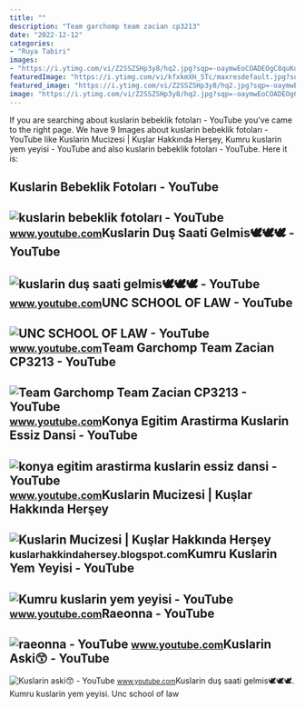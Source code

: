 ```yaml
---
title: ""
description: "Team garchomp team zacian cp3213"
date: "2022-12-12"
categories:
- "Ruya Tabiri"
images:
- "https://i.ytimg.com/vi/Z2SSZSHp3y8/hq2.jpg?sqp=-oaymwEoCOADEOgC8quKqQMcGADwAQH4AYYCgALgA4oCDAgAEAEYfyAzKBMwDw==&amp;rs=AOn4CLB1Xg8ZJPF49EwsYTrNnct3c6z57g"
featuredImage: "https://i.ytimg.com/vi/kfxkmXH_STc/maxresdefault.jpg?sqp=-oaymwEmCIAKENAF8quKqQMa8AEB-AHIAYAC6AKKAgwIABABGGUgWShJMA8=&amp;rs=AOn4CLCKwQ58OuwVmpvG0d9poqB_mykO7g"
featured_image: "https://i.ytimg.com/vi/Z2SSZSHp3y8/hq2.jpg?sqp=-oaymwEoCOADEOgC8quKqQMcGADwAQH4AYYCgALgA4oCDAgAEAEYfyAzKBMwDw==&amp;rs=AOn4CLB1Xg8ZJPF49EwsYTrNnct3c6z57g"
image: "https://i.ytimg.com/vi/Z2SSZSHp3y8/hq2.jpg?sqp=-oaymwEoCOADEOgC8quKqQMcGADwAQH4AYYCgALgA4oCDAgAEAEYfyAzKBMwDw==&amp;rs=AOn4CLB1Xg8ZJPF49EwsYTrNnct3c6z57g"
---
```


If you are searching about kuslarin bebeklik fotoları - YouTube you've came to the right page. We have 9 Images about kuslarin bebeklik fotoları - YouTube like Kuslarin Mucizesi | Kuşlar Hakkında Herşey, Kumru kuslarin yem yeyisi - YouTube and also kuslarin bebeklik fotoları - YouTube. Here it is:

Kuslarin Bebeklik Fotoları - YouTube
------------------------------------

 ![kuslarin bebeklik fotoları - YouTube](https://i.ytimg.com/vi/n2zbh9-OM_g/hq2.jpg?sqp=-oaymwEoCOADEOgC8quKqQMcGADwAQH4Ac4FgAKACooCDAgAEAEYciA_KEMwDw==&rs=AOn4CLBQQ3t_nHq14tHSwuBYSTzf6eDN0w) <small>www.youtube.com</small>Kuslarin Duş Saati Gelmis🕊️🕊️🕊️ - YouTube
-----------------------------------------

 ![kuslarin duş saati gelmis🕊️🕊️🕊️ - YouTube](https://i.ytimg.com/vi/zX2EygeGYz4/maxres2.jpg?sqp=-oaymwEoCIAKENAF8quKqQMcGADwAQH4Ac4FgAKACooCDAgAEAEYZSBdKFUwDw==&rs=AOn4CLC9kPcdHp3GShUZ6NlcIJXTA2bN1g) <small>www.youtube.com</small>UNC SCHOOL OF LAW - YouTube
---------------------------

 ![UNC SCHOOL OF LAW - YouTube](https://i.ytimg.com/vi/MM_AklIAo8U/maxres2.jpg?sqp=-oaymwEoCIAKENAF8quKqQMcGADwAQH4Ac4FgAKACooCDAgAEAEYfyAXKBMwDw==&rs=AOn4CLD2FCnDE5OADHglvFCzS_Ry01Wdbg) <small>www.youtube.com</small>Team Garchomp Team Zacian CP3213 - YouTube
------------------------------------------

 ![Team Garchomp Team Zacian CP3213 - YouTube](https://i.ytimg.com/vi/HYLCwcE-Dgc/maxres2.jpg?sqp=-oaymwEoCIAKENAF8quKqQMcGADwAQH4AYwCgALgA4oCDAgAEAEYRSBHKGUwDw==&rs=AOn4CLC_ulBvmvqa2cf2uT56Qfk3FCYaDA) <small>www.youtube.com</small>Konya Egitim Arastirma Kuslarin Essiz Dansi - YouTube
-----------------------------------------------------

 ![konya egitim arastirma kuslarin essiz dansi - YouTube](https://i.ytimg.com/vi/tPZKAEI8iNg/maxresdefault.jpg?sqp=-oaymwEmCIAKENAF8quKqQMa8AEB-AGWA4AC0AWKAgwIABABGGUgYChaMA8=&rs=AOn4CLDIACAytZtn_3vDkaZMRj8G_40gUQ) <small>www.youtube.com</small>Kuslarin Mucizesi | Kuşlar Hakkında Herşey
------------------------------------------

 ![Kuslarin Mucizesi | Kuşlar Hakkında Herşey](http://lh4.ggpht.com/-ib038ErELUQ/U-4-kTB4xiI/AAAAAAAAAHY/wRpno1ks81Y/s400/images.jpg) <small>kuslarhakkindahersey.blogspot.com</small>Kumru Kuslarin Yem Yeyisi - YouTube
-----------------------------------

 ![Kumru kuslarin yem yeyisi - YouTube](https://i.ytimg.com/vi/kfxkmXH_STc/maxresdefault.jpg?sqp=-oaymwEmCIAKENAF8quKqQMa8AEB-AHIAYAC6AKKAgwIABABGGUgWShJMA8=&rs=AOn4CLCKwQ58OuwVmpvG0d9poqB_mykO7g) <small>www.youtube.com</small>Raeonna - YouTube
-----------------

 ![raeonna - YouTube](https://i.ytimg.com/vi/gdnvmSZH8Z0/maxres2.jpg?sqp=-oaymwEoCIAKENAF8quKqQMcGADwAQH4Ad4EgAK4CIoCDAgAEAEYSCBlKFwwDw==&rs=AOn4CLC3fcndE_t68ZJRv824LZpkzgNv3g) <small>www.youtube.com</small>Kuslarin Aski😙 - YouTube
------------------------

 ![Kuslarin aski😙 - YouTube](https://i.ytimg.com/vi/Z2SSZSHp3y8/hq2.jpg?sqp=-oaymwEoCOADEOgC8quKqQMcGADwAQH4AYYCgALgA4oCDAgAEAEYfyAzKBMwDw==&rs=AOn4CLB1Xg8ZJPF49EwsYTrNnct3c6z57g) <small>www.youtube.com</small>Kuslarin duş saati gelmis🕊️🕊️🕊️. Kumru kuslarin yem yeyisi. Unc school of law

